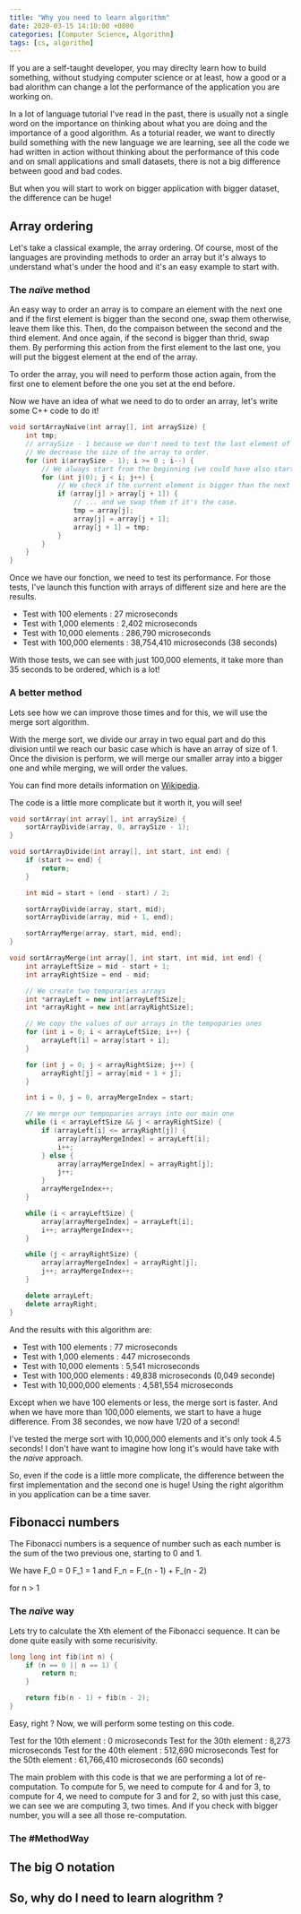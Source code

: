 ```yaml
---
title: "Why you need to learn algorithm"
date: 2020-03-15 14:10:00 +0800
categories: [Computer Science, Algorithm]
tags: [cs, algorithm]
---
```


If you are a self-taught developer, you may direclty learn how to build something, without studying computer science or at least, how a good or a bad alorithm can change a lot the performance of the application you are working on.

In a lot of language tutorial I've read in the past, there is usually not a single word on the importance on thinking about what you are doing and the importance of a good algorithm. As a toturial reader, we want to directly build something with the new language we are learning, see all the code we had written in action without thinking about the performance of this code and on small applications and small datasets, there is not a big difference between good and bad codes.

But when you will start to work on bigger application with bigger dataset, the difference can be huge!

## Array ordering

Let's take a classical example, the array ordering. Of course, most of the languages are provinding methods to order an array but it's always to understand what's under the hood and it's an easy example to start with.

### The _naïve_ method
An easy way to order an array is to compare an element with the next one and if the first element is bigger than the second one, swap them otherwise, leave them like this. Then, do the compaison between the second and the third element. And once again, if the second is bigger than thrid, swap them.
By performing this action from the first element to the last one, you will put the biggest element at the end of the array.

To order the array, you will need to perform those action again, from the first one to element before the one you set at the end before.

Now we have an idea of what we need to do to order an array, let's write some C++ code to do it!

```cpp
void sortArrayNaive(int array[], int arraySize) {
    int tmp;
    // arraySize - 1 because we don't need to test the last element of the array.
    // We decrease the size of the array to order.
    for (int i(arraySize - 1); i >= 0 ; i--) {
        // We always start from the beginning (we could have also start for the end).
        for (int j(0); j < i; j++) {
            // We check if the current element is bigger than the next one ...
            if (array[j] > array[j + 1]) {
                // ... and we swap them if it's the case.
                tmp = array[j];
                array[j] = array[j + 1];
                array[j + 1] = tmp;
            }
        } 
    }
}
```

Once we have our fonction, we need to test its performance. 
For those tests, I've launch this function with arrays of different size and here are the results.

- Test with 100 elements : 27 microseconds
- Test with 1,000 elements : 2,402 microseconds
- Test with 10,000 elements : 286,790 microseconds
- Test with 100,000 elements : 38,754,410 microseconds (38 seconds)

With those tests, we can see with just 100,000 elements, it take more than 35 seconds to be ordered, which is a lot!

### A better method
Lets see how we can improve those times and for this, we will use the merge sort algorithm.

With the merge sort, we divide our array in two equal part and do this division until we reach our basic case which is have an array of size of 1.
Once the division is perform, we will merge our smaller array into a bigger one and while merging, we will order the values.

You can find more details information on [Wikipedia](https://en.wikipedia.org/wiki/Merge_sort).

The code is a little more complicate but it worth it, you will see!
```cpp
void sortArray(int array[], int arraySize) {
    sortArrayDivide(array, 0, arraySize - 1);
}

void sortArrayDivide(int array[], int start, int end) {
    if (start >= end) {
        return;
    }

    int mid = start + (end - start) / 2;

    sortArrayDivide(array, start, mid);
    sortArrayDivide(array, mid + 1, end);

    sortArrayMerge(array, start, mid, end);
}

void sortArrayMerge(int array[], int start, int mid, int end) {
    int arrayLeftSize = mid - start + 1; 
    int arrayRightSize = end - mid;

    // We create two temporaries arrays
    int *arrayLeft = new int[arrayLeftSize];
    int *arrayRight = new int[arrayRightSize];

    // We copy the values of our arrays in the tempoparies ones
    for (int i = 0; i < arrayLeftSize; i++) {
        arrayLeft[i] = array[start + i];
    }

    for (int j = 0; j < arrayRightSize; j++) {
        arrayRight[j] = array[mid + 1 + j];
    }

    int i = 0, j = 0, arrayMergeIndex = start;

    // We merge our tempoparies arrays into our main one
    while (i < arrayLeftSize && j < arrayRightSize) {
        if (arrayLeft[i] <= arrayRight[j]) {
            array[arrayMergeIndex] = arrayLeft[i];
            i++;
        } else {
            array[arrayMergeIndex] = arrayRight[j];
            j++;
        }
        arrayMergeIndex++;
    }

    while (i < arrayLeftSize) {
        array[arrayMergeIndex] = arrayLeft[i];
        i++; arrayMergeIndex++;
    }

    while (j < arrayRightSize) {
        array[arrayMergeIndex] = arrayRight[j];
        j++; arrayMergeIndex++;
    }

    delete arrayLeft;
    delete arrayRight;
}
```

And the results with this algorithm are:

- Test with 100 elements : 77 microseconds
- Test with 1,000 elements : 447 microseconds
- Test with 10,000 elements : 5,541 microseconds
- Test with 100,000 elements : 49,838 microseconds (0,049 seconde)
- Test with 10,000,000 elements : 4,581,554 microseconds

Except when we have 100 elements or less, the merge sort is faster. And when we have more than 100,000 elements, we start to have a huge difference.
From 38 secondes, we now have 1/20 of a second!

I've tested the merge sort with 10,000,000 elements and it's only took 4.5 seconds! I don't have want to imagine how long it's would have take with the _naive_ approach.

So, even if the code is a little more complicate, the difference between the first implementation and the second one is huge! Using the right algorithm in you application can be a time saver.

## Fibonacci numbers

The Fibonacci numbers is a sequence of number such as each number is the sum of the two previous one, starting to 0 and 1.

We have 
    F_0 = 0
    F_1 = 1
and
    F_n = F_(n - 1) + F_(n - 2)

for n > 1

### The _naïve_ way
Lets try to calculate the Xth element of the Fibonacci sequence. It can be done quite easily with some recurisivity.

```cpp
long long int fib(int n) {
    if (n == 0 || n == 1) {
        return n;
    }

    return fib(n - 1) + fib(n - 2);
}
```

Easy, right ? Now, we will perform some testing on this code.

Test for the 10th element : 0 microseconds
Test for the 30th element : 8,273 microseconds
Test for the 40th element : 512,690 microseconds
Test for the 50th element : 61,766,410 microseconds (60 seconds)

The main problem with this code is that we are performing a lot of re-computation.
To compute for 5, we need to compute for 4 and for 3, to compute for 4, we need to compute for 3 and for 2, so with just this case, we can see we are computing 3, two times. And if you check with bigger number, you will a see all those re-computation.

### The #MethodWay

## The big O notation 

## So, why do I need to learn alogrithm ?